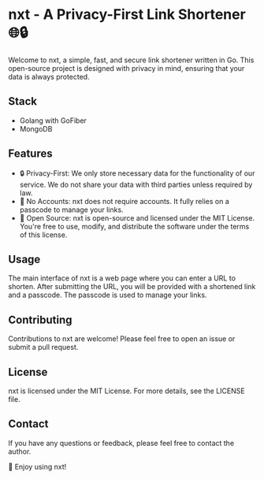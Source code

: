 # nxt - A Privacy-First Link Shortener 🌐🔒
Welcome to nxt, a simple, fast, and secure link shortener written in Go. This open-source project is designed with privacy in mind, ensuring that your data is always protected.

## Stack

- Golang with GoFiber
- MongoDB

## Features

- 🔒 Privacy-First: We only store necessary data for the functionality of our service. We do not share your data with third parties unless required by law.
- 🚫 No Accounts: nxt does not require accounts. It fully relies on a passcode to manage your links.
- 📖 Open Source: nxt is open-source and licensed under the MIT License. You're free to use, modify, and distribute the software under the terms of this license.

## Usage

The main interface of nxt is a web page where you can enter a URL to shorten. After submitting the URL, you will be provided with a shortened link and a passcode. The passcode is used to manage your links.

## Contributing

Contributions to nxt are welcome! Please feel free to open an issue or submit a pull request.

## License

nxt is licensed under the MIT License. For more details, see the LICENSE file.

## Contact

If you have any questions or feedback, please feel free to contact the author.

🎉 Enjoy using nxt!
